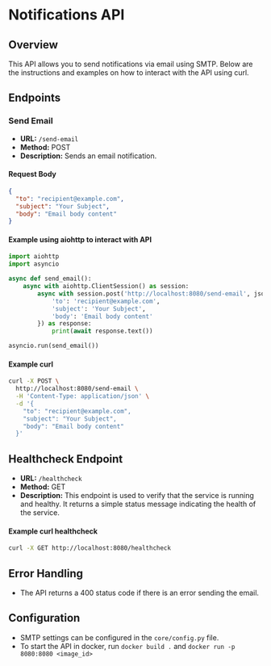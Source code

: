 # Notifications API

## Overview

This API allows you to send notifications via email using SMTP. Below are the instructions and examples on how to interact with the API using curl.

## Endpoints

### Send Email

- **URL:** `/send-email`
- **Method:** POST
- **Description:** Sends an email notification.

#### Request Body

```json
{
  "to": "recipient@example.com",
  "subject": "Your Subject",
  "body": "Email body content"
}
```

#### Example using aiohttp to interact with API

```python
import aiohttp
import asyncio

async def send_email():
    async with aiohttp.ClientSession() as session:
        async with session.post('http://localhost:8080/send-email', json={
            'to': 'recipient@example.com',
            'subject': 'Your Subject',
            'body': 'Email body content'
        }) as response:
            print(await response.text())

asyncio.run(send_email())
```

#### Example curl

```bash
curl -X POST \
  http://localhost:8080/send-email \
  -H 'Content-Type: application/json' \
  -d '{
    "to": "recipient@example.com",
    "subject": "Your Subject",
    "body": "Email body content"
  }'
```

## Healthcheck Endpoint

- **URL:** `/healthcheck`
- **Method:** GET
- **Description:** This endpoint is used to verify that the service is running and healthy. It returns a simple status message indicating the health of the service.

#### Example curl healthcheck

```bash
curl -X GET http://localhost:8080/healthcheck
```

## Error Handling

- The API returns a 400 status code if there is an error sending the email.

## Configuration

- SMTP settings can be configured in the `core/config.py` file.
- To start the API in docker, run `docker build .` and `docker run -p 8080:8080 <image_id>`
